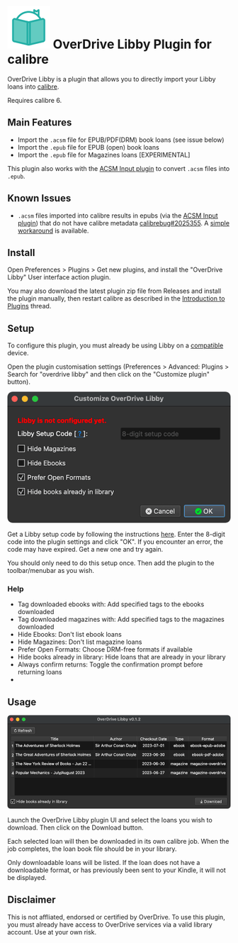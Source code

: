 # ![main](calibre-plugin/images/plugin.svg) OverDrive Libby Plugin for calibre

OverDrive Libby is a plugin that allows you to directly import your Libby loans into [calibre](https://calibre-ebook.com/).

Requires calibre 6.

## Main Features

- Import the `.acsm` file for EPUB/PDF(DRM) book loans (see issue below)
- Import the `.epub` file for EPUB (open) book loans
- Import the `.epub` file for Magazines loans \[EXPERIMENTAL\]

This plugin also works with the [ACSM Input plugin](https://github.com/Leseratte10/acsm-calibre-plugin/) to convert `.acsm` files into `.epub`.

## Known Issues

- `.acsm` files imported into calibre results in epubs (via the [ACSM Input plugin](https://github.com/Leseratte10/acsm-calibre-plugin/issues/56)) that do not have calibre metadata [calibrebug#2025355](https://bugs.launchpad.net/calibre/+bug/2025355). A [simple workaround](https://github.com/ping/libby-calibre-plugin/issues/1) is available.

## Install

Open Preferences > Plugins > Get new plugins, and install the "OverDrive Libby" User interface action plugin.

You may also download the latest plugin zip file from Releases and install the plugin manually, then restart calibre as described in the [Introduction to Plugins](https://www.mobileread.com/forums/showthread.php?t=118680) thread. 

## Setup

To configure this plugin, you must already be using Libby on a [compatible](https://help.libbyapp.com/en-us/6105.htm) device.

Open the plugin customisation settings (Preferences > Advanced: Plugins > Search for "overdrive libby" and then click on the "Customize plugin" button).

![settings](images/settings.png)

Get a Libby setup code by following the instructions [here](https://help.libbyapp.com/en-us/6070.htm). Enter the 8-digit code into the plugin settings and click "OK". If you encounter an error, the code may have expired. Get a new one and try again.

You should only need to do this setup once. Then add the plugin to the toolbar/menubar as you wish.

### Help

- Tag downloaded ebooks with: Add specified tags to the ebooks downloaded
- Tag downloaded magazines with: Add specified tags to the magazines downloaded
- Hide Ebooks: Don't list ebook loans
- Hide Magazines: Don't list magazine loans
- Prefer Open Formats: Choose DRM-free formats if available
- Hide books already in library: Hide loans that are already in your library
- Always confirm returns: Toggle the confirmation prompt before returning loans
- 
## Usage

![main](images/main.png)

Launch the OverDrive Libby plugin UI and select the loans you wish to download. Then click on the Download button.

Each selected loan will then be downloaded in its own calibre job. When the job completes, the loan book file should be in your library.

Only downloadable loans will be listed. If the loan does not have a downloadable format, or has previously been sent to your Kindle, it will not be displayed.

## Disclaimer

This is not affliated, endorsed or certified by OverDrive. To use this plugin, you must already have access to OverDrive services via a valid library account. Use at your own risk.
